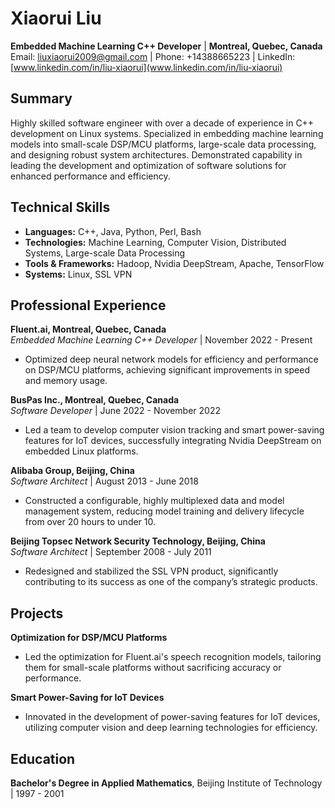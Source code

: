 # Xiaorui Liu
**Embedded Machine Learning C++ Developer** | **Montreal, Quebec, Canada**\
Email: liuxiaorui2009@gmail.com | Phone: +14388665223 | LinkedIn: [www.linkedin.com/in/liu-xiaorui](www.linkedin.com/in/liu-xiaorui)

## Summary
Highly skilled software engineer with over a decade of experience in C++ development on Linux systems. Specialized in embedding machine learning models into small-scale DSP/MCU platforms, large-scale data processing, and designing robust system architectures. Demonstrated capability in leading the development and optimization of software solutions for enhanced performance and efficiency.

## Technical Skills
- **Languages:** C++, Java, Python, Perl, Bash
- **Technologies:** Machine Learning, Computer Vision, Distributed Systems, Large-scale Data Processing
- **Tools & Frameworks:** Hadoop, Nvidia DeepStream, Apache, TensorFlow
- **Systems:** Linux, SSL VPN

## Professional Experience
**Fluent.ai, Montreal, Quebec, Canada**\
*Embedded Machine Learning C++ Developer* | November 2022 - Present
- Optimized deep neural network models for efficiency and performance on DSP/MCU platforms, achieving significant improvements in speed and memory usage.

**BusPas Inc., Montreal, Quebec, Canada**\
*Software Developer* | June 2022 - November 2022
- Led a team to develop computer vision tracking and smart power-saving features for IoT devices, successfully integrating Nvidia DeepStream on embedded Linux platforms.

**Alibaba Group, Beijing, China**\
*Software Architect* | August 2013 - June 2018
- Constructed a configurable, highly multiplexed data and model management system, reducing model training and delivery lifecycle from over 20 hours to under 10.

**Beijing Topsec Network Security Technology, Beijing, China**\
*Software Architect* | September 2008 - July 2011
- Redesigned and stabilized the SSL VPN product, significantly contributing to its success as one of the company’s strategic products.

## Projects
**Optimization for DSP/MCU Platforms**
- Led the optimization for Fluent.ai's speech recognition models, tailoring them for small-scale platforms without sacrificing accuracy or performance.

**Smart Power-Saving for IoT Devices**
- Innovated in the development of power-saving features for IoT devices, utilizing computer vision and deep learning technologies for efficiency.

## Education
**Bachelor's Degree in Applied Mathematics**, Beijing Institute of Technology | 1997 - 2001